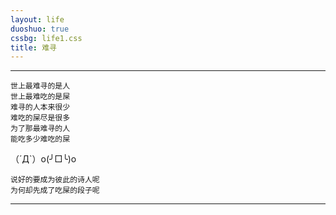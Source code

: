 ```yaml
---
layout: life
duoshuo: true
cssbg: life1.css
title: 难寻
---
```


----------

	世上最难寻的是人
	世上最难吃的是屎
	难寻的人本来很少
	难吃的屎尽是很多
	为了那最难寻的人
	能吃多少难吃的屎


（´Д`）o(╯□╰)o

	说好的要成为彼此的诗人呢
	为何却先成了吃屎的段子呢

---------

